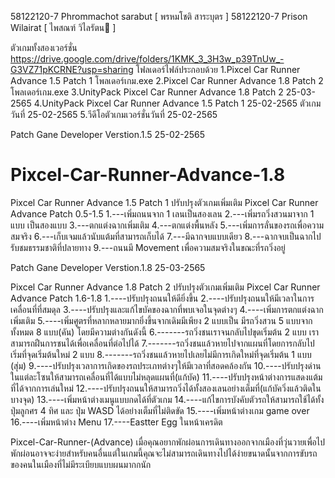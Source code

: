 58122120-7 Phrommachot sarabut [ พรหมโชติ สาระบุตร ]
58122120-7 Prison Wilairat [ ไพสณฑ์ วิไลรัตน ]

ตัวเกมทั้งสองเวอร์ชั่น
https://drive.google.com/drive/folders/1KMK_3_3H3w_p39TnUw_-G3VZ71pKCRNE?usp=sharing
โฟลเดอร์ไฟล์ประกอบด้วย
1.Pixcel Car Runner Advance 1.5 Patch 1  โพลเดอร์เกม.exe 
2.Pixcel Car Runner Advance 1.8 Patch 2  โพลเดอร์เกม.exe
3.UnityPack Pixcel Car Runner Advance 1.8 Patch 2 25-03-2565
4.UnityPack Pixcel Car Runner Advance 1.5 Patch 1 25-02-2565 ตัวเกมวันที่ 25-02-2565
5.วีดีโอตัวเกมเวอร์ชั่นวันที่ 25-02-2565

Patch Gane Developer Verstion.1.5  25-02-2565

# Pixcel-Car-Runner-Advance-1.8
Pixcel Car Runner Advance 1.5 Patch 1 ปรับปรุงตัวเกมเพิ่มเติม
Pixcel Car Runner Advance Patch 0.5-1.5 
1.---เพิ่มถนนจาก 1 เลนเป็นสองเลน
2.---เพิ่มรถวิ่งสวนมาจาก 1 แบบ เป็นสองแบบ
3.---ตกแต่งฉากเพิ่มเติม
4.---ตกแต่งพื้นหลัง
5.---เพิ่มการลั่นของรถเพื่อความสมจริง
6.---เก็บเจมแล้วนับแต้มที่สามารถเก็บได้
7.---มีฉากจบแบบเดียว
8.---ฉากจบเป็นฉากไปรับชมธรรมชาติที่ปลายทาง
9.---ถนนมี Movement เพื่อความสมจริงในขณะที่รถวิ่งอยู่

Patch Gane Developer Verstion.1.8  25-03-2565

Pixcel Car Runner Advance 1.8 Patch 2 ปรับปรุงตัวเกมเพิ่มเติม
Pixcel Car Runner Advance Patch 1.6-1.8
1.----ปรับปรุงถนนให้ดียิ่งขึ้น
2.----ปรับปรุงถนนให้มีเวลาในการเคลื่อนที่ที่สมดุล
3.----ปรับปรุงและแก้ไขบัคของฉากที่พบเจอในจุดต่างๆ
4.----เพิ่มการตกแต่งฉากเพิ่มเติม
5.----เพิ่มศูตรที่หลากหลายมากยิ่งขึ้นจากเดิมมีเพียง 2 แบบเป็น มีรถวิ่งสวน 5 แบบจากทั้งหมด 8 แบบ(คัน) โดยมีความต่างกันดังนี้
6.-------รถวิ่งชนเราจนกลับไปขุดเริ่มต้น 2 แบบ เราสามารถฝืนการชนได้เพื่อเคลื่อนที่ต่อไปได้
7.-------รถวิ่งชนแล้วหายไปจากแผนที่โดยการกลับไปเริ่มที่จุดเริ่มต้นใหม่ 2 แบบ
8.-------รถวิ่งชนแล้วหายไปเลยไม่มีการเกิดใหม่ที่จุดเริ่มต้น 1 แบบ (สุ่ม)
9.----ปรับปรุงเวลาการเกิดของรถประเภทต่างๆให้มีเวลาที่สอดคล้องกัน
10.----ปรับปรุงด่านในแต่ละโซนให้สามารถเคลื่อนที่ได้แบบไม่หลุดแผนที่(แก้บัค)
11.----ปรับปรุงหน้าต่างการแสดงแต้มที่ได้จากการเล่นใหม่
12.----ปรับปรุงถนนให้สามารถวิ่งได้ทั้งสองเลนอย่างเต็มที่(แก้บัควิ่งแล้วติดในบางจุด)
13.----เพิ่มหน้าต่างเมนูแบบกดได้ที่ตัวเกม
14.----แก้ไขการบังคับตัวรถให้สามารถใช้ได้ทั้งปุ่มลูกศร 4 ทิศ และ ปุ่ม WASD ได้อย่างเต็มที่ไม่ติดขัด
15.----เพิ่มหน้าต่างเกม game over
16.----เพิ่มหน้าต่าง Menu
17.----Eastter Egg ในหน้าเครดิต

Pixcel-Car-Runner-(Advance) เมื่อคุณอยากพักผ่อนการเดินทางออกจากเมืองที่วุ่นวายเพื่อไปพักผ่อนอาจจะง่ายสําหรับคนอื่นแต่ในเกมนี้คุณจะไม่สามารถเดินทางไปได้ง่ายขนาดนั้นจากการขับรถของคนในเมืองที่ไม่มีระเบียบแบบผนมากกนัก
